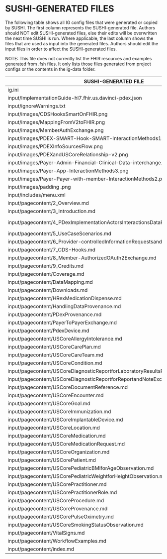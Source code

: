 # SUSHI-GENERATED FILES #

The following table shows all IG config files that were generated or copied by SUSHI.  The first column
represents the SUSHI-generated file. Authors should NOT edit SUSHI-generated files, else their edits will
be overwritten the next time SUSHI is run. Where applicable, the last column shows the files that are used
as input into the generated files. Authors should edit the input files in order to affect the SUSHI-generated
files.

NOTE: This file does not currently list the FHIR resources and examples generated from .fsh files. It only
lists those files generated from project configs or the contents in the ig-data folder.

| SUSHI-GENERATED FILE                                                              | ACTION    | INPUT FILE(S)                                                                                 |
| --------------------------------------------------------------------------------- | --------- | --------------------------------------------------------------------------------------------- |
| ig.ini                                                                            | generated | fsh/config.yaml                                                                               |
| input/ImplementationGuide-hl7.fhir.us.davinci-pdex.json                           | generated | fsh/config.yaml, {all input resources and pages}                                              |
| input/ignoreWarnings.txt                                                          | generated |                                                                                               |
| input/images/CDSHooksSmartOnFHIR.png                                              | copied    | fsh/ig-data/input/images/CDSHooksSmartOnFHIR.png                                              |
| input/images/MappingFromV2toFHIR.png                                              | copied    | fsh/ig-data/input/images/MappingFromV2toFHIR.png                                              |
| input/images/MemberAuthExchange.png                                               | copied    | fsh/ig-data/input/images/MemberAuthExchange.png                                               |
| input/images/PDEX-SMART-Hook-SMART-InteractionMethods1.png                        | copied    | fsh/ig-data/input/images/PDEX-SMART-Hook-SMART-InteractionMethods1.png                        |
| input/images/PDEXInfoSourcesFlow.png                                              | copied    | fsh/ig-data/input/images/PDEXInfoSourcesFlow.png                                              |
| input/images/PDEXandUSCoreRelationship-v2.png                                     | copied    | fsh/ig-data/input/images/PDEXandUSCoreRelationship-v2.png                                     |
| input/images/Payer-Admin-Financial-Clinical-Data-interchange.png                  | copied    | fsh/ig-data/input/images/Payer-Admin-Financial-Clinical-Data-interchange.png                  |
| input/images/Payer-App-InteractionMethods3.png                                    | copied    | fsh/ig-data/input/images/Payer-App-InteractionMethods3.png                                    |
| input/images/Payer-Payer-with-member-InteractionMethods2.png                      | copied    | fsh/ig-data/input/images/Payer-Payer-with-member-InteractionMethods2.png                      |
| input/images/padding .png                                                         | copied    | fsh/ig-data/input/images/padding .png                                                         |
| input/includes/menu.xml                                                           | copied    | fsh/ig-data/input/includes/menu.xml                                                           |
| input/pagecontent/2_Overview.md                                                   | copied    | fsh/ig-data/input/pagecontent/2_Overview.md                                                   |
| input/pagecontent/3_Introduction.md                                               | copied    | fsh/ig-data/input/pagecontent/3_Introduction.md                                               |
| input/pagecontent/4_PDexImplementationActorsInteractionsDataPayloadsandMethods.md | copied    | fsh/ig-data/input/pagecontent/4_PDexImplementationActorsInteractionsDataPayloadsandMethods.md |
| input/pagecontent/5_UseCaseScenarios.md                                           | copied    | fsh/ig-data/input/pagecontent/5_UseCaseScenarios.md                                           |
| input/pagecontent/6_Provider-controlledInformationRequestsandFiltering.md         | copied    | fsh/ig-data/input/pagecontent/6_Provider-controlledInformationRequestsandFiltering.md         |
| input/pagecontent/7_CDS-Hooks.md                                                  | copied    | fsh/ig-data/input/pagecontent/7_CDS-Hooks.md                                                  |
| input/pagecontent/8_Member-AuthorizedOAuth2Exchange.md                            | copied    | fsh/ig-data/input/pagecontent/8_Member-AuthorizedOAuth2Exchange.md                            |
| input/pagecontent/9_Credits.md                                                    | copied    | fsh/ig-data/input/pagecontent/9_Credits.md                                                    |
| input/pagecontent/Coverage.md                                                     | copied    | fsh/ig-data/input/pagecontent/Coverage.md                                                     |
| input/pagecontent/DataMapping.md                                                  | copied    | fsh/ig-data/input/pagecontent/DataMapping.md                                                  |
| input/pagecontent/Downloads.md                                                    | copied    | fsh/ig-data/input/pagecontent/Downloads.md                                                    |
| input/pagecontent/HRexMedicationDispense.md                                       | copied    | fsh/ig-data/input/pagecontent/HRexMedicationDispense.md                                       |
| input/pagecontent/HandlingDataProvenance.md                                       | copied    | fsh/ig-data/input/pagecontent/HandlingDataProvenance.md                                       |
| input/pagecontent/PDexProvenance.md                                               | copied    | fsh/ig-data/input/pagecontent/PDexProvenance.md                                               |
| input/pagecontent/PayerToPayerExchange.md                                         | copied    | fsh/ig-data/input/pagecontent/PayerToPayerExchange.md                                         |
| input/pagecontent/PdexDevice.md                                                   | copied    | fsh/ig-data/input/pagecontent/PdexDevice.md                                                   |
| input/pagecontent/USCoreAllergyIntolerance.md                                     | copied    | fsh/ig-data/input/pagecontent/USCoreAllergyIntolerance.md                                     |
| input/pagecontent/USCoreCarePlan.md                                               | copied    | fsh/ig-data/input/pagecontent/USCoreCarePlan.md                                               |
| input/pagecontent/USCoreCareTeam.md                                               | copied    | fsh/ig-data/input/pagecontent/USCoreCareTeam.md                                               |
| input/pagecontent/USCoreCondition.md                                              | copied    | fsh/ig-data/input/pagecontent/USCoreCondition.md                                              |
| input/pagecontent/USCoreDiagnosticReportforLaboratoryResultsReporting.md          | copied    | fsh/ig-data/input/pagecontent/USCoreDiagnosticReportforLaboratoryResultsReporting.md          |
| input/pagecontent/USCoreDiagnosticReportforReportandNoteExchange.md               | copied    | fsh/ig-data/input/pagecontent/USCoreDiagnosticReportforReportandNoteExchange.md               |
| input/pagecontent/USCoreDocumentReference.md                                      | copied    | fsh/ig-data/input/pagecontent/USCoreDocumentReference.md                                      |
| input/pagecontent/USCoreEncounter.md                                              | copied    | fsh/ig-data/input/pagecontent/USCoreEncounter.md                                              |
| input/pagecontent/USCoreGoal.md                                                   | copied    | fsh/ig-data/input/pagecontent/USCoreGoal.md                                                   |
| input/pagecontent/USCoreImmunization.md                                           | copied    | fsh/ig-data/input/pagecontent/USCoreImmunization.md                                           |
| input/pagecontent/USCoreImplantableDevice.md                                      | copied    | fsh/ig-data/input/pagecontent/USCoreImplantableDevice.md                                      |
| input/pagecontent/USCoreLocation.md                                               | copied    | fsh/ig-data/input/pagecontent/USCoreLocation.md                                               |
| input/pagecontent/USCoreMedication.md                                             | copied    | fsh/ig-data/input/pagecontent/USCoreMedication.md                                             |
| input/pagecontent/USCoreMedicationRequest.md                                      | copied    | fsh/ig-data/input/pagecontent/USCoreMedicationRequest.md                                      |
| input/pagecontent/USCoreOrganization.md                                           | copied    | fsh/ig-data/input/pagecontent/USCoreOrganization.md                                           |
| input/pagecontent/USCorePatient.md                                                | copied    | fsh/ig-data/input/pagecontent/USCorePatient.md                                                |
| input/pagecontent/USCorePediatricBMIforAgeObservation.md                          | copied    | fsh/ig-data/input/pagecontent/USCorePediatricBMIforAgeObservation.md                          |
| input/pagecontent/USCorePediatricWeightforHeightObservation.md                    | copied    | fsh/ig-data/input/pagecontent/USCorePediatricWeightforHeightObservation.md                    |
| input/pagecontent/USCorePractitioner.md                                           | copied    | fsh/ig-data/input/pagecontent/USCorePractitioner.md                                           |
| input/pagecontent/USCorePractitionerRole.md                                       | copied    | fsh/ig-data/input/pagecontent/USCorePractitionerRole.md                                       |
| input/pagecontent/USCoreProcedure.md                                              | copied    | fsh/ig-data/input/pagecontent/USCoreProcedure.md                                              |
| input/pagecontent/USCoreProvenance.md                                             | copied    | fsh/ig-data/input/pagecontent/USCoreProvenance.md                                             |
| input/pagecontent/USCorePulseOximetry.md                                          | copied    | fsh/ig-data/input/pagecontent/USCorePulseOximetry.md                                          |
| input/pagecontent/USCoreSmokingStatusObservation.md                               | copied    | fsh/ig-data/input/pagecontent/USCoreSmokingStatusObservation.md                               |
| input/pagecontent/VitalSigns.md                                                   | copied    | fsh/ig-data/input/pagecontent/VitalSigns.md                                                   |
| input/pagecontent/WorkflowExamples.md                                             | copied    | fsh/ig-data/input/pagecontent/WorkflowExamples.md                                             |
| input/pagecontent/index.md                                                        | copied    | fsh/ig-data/input/pagecontent/index.md                                                        |